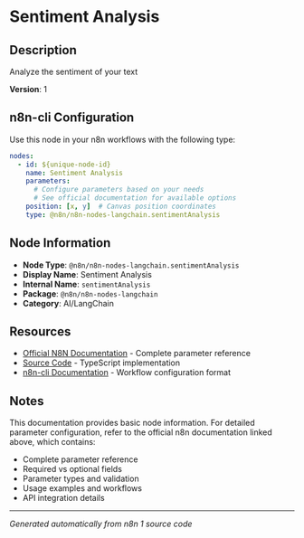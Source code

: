 # Sentiment Analysis

## Description

Analyze the sentiment of your text

**Version**: 1

## n8n-cli Configuration

Use this node in your n8n workflows with the following type:

```yaml
nodes:
  - id: ${unique-node-id}
    name: Sentiment Analysis
    parameters:
      # Configure parameters based on your needs
      # See official documentation for available options
    position: [x, y]  # Canvas position coordinates
    type: @n8n/n8n-nodes-langchain.sentimentAnalysis
```

## Node Information

- **Node Type**: `@n8n/n8n-nodes-langchain.sentimentAnalysis`
- **Display Name**: Sentiment Analysis
- **Internal Name**: `sentimentAnalysis`
- **Package**: `@n8n/n8n-nodes-langchain`
- **Category**: AI/LangChain

## Resources

- [Official N8N Documentation](https://docs.n8n.io/integrations/builtin/cluster-nodes/root-nodes/n8n-nodes-langchain.sentimentanalysis/) - Complete parameter reference
- [Source Code](https://github.com/n8n-io/n8n/blob/master/packages/@n8n/nodes-langchain/nodes/chains/SentimentAnalysis/SentimentAnalysis.node.ts) - TypeScript implementation
- [n8n-cli Documentation](https://github.com/edenreich/n8n-cli) - Workflow configuration format

## Notes

This documentation provides basic node information. For detailed parameter configuration, 
refer to the official n8n documentation linked above, which contains:

- Complete parameter reference
- Required vs optional fields
- Parameter types and validation
- Usage examples and workflows
- API integration details

---
*Generated automatically from n8n 1 source code*
